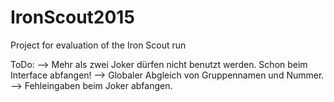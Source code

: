 IronScout2015
=============

Project for evaluation of the Iron Scout run

ToDo:
--> Mehr als zwei Joker dürfen nicht benutzt werden. Schon beim Interface abfangen!
--> Globaler Abgleich von Gruppennamen und Nummer.
--> Fehleingaben beim Joker abfangen.
